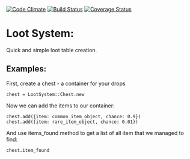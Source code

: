 [![Code Climate](https://codeclimate.com/github/archdragon/loot_system/badges/gpa.svg)](https://codeclimate.com/github/archdragon/loot_system)
[![Build Status](https://travis-ci.org/archdragon/loot_system.svg?branch=master)](https://travis-ci.org/archdragon/loot_system)
[![Coverage Status](https://coveralls.io/repos/archdragon/loot_system/badge.svg?branch=master)](https://coveralls.io/r/archdragon/loot_system?branch=master)

# Loot System:

Quick and simple loot table creation.

## Examples:

First, create a chest - a container for your drops

    chest = LootSystem::Chest.new

Now we can add the items to our container:

    chest.add({item: common_item_object, chance: 0.9})
    chest.add({item: rare_item_object, chance: 0.01})

And use items_found method to get a list of all item that we managed to find:

    chest.item_found
